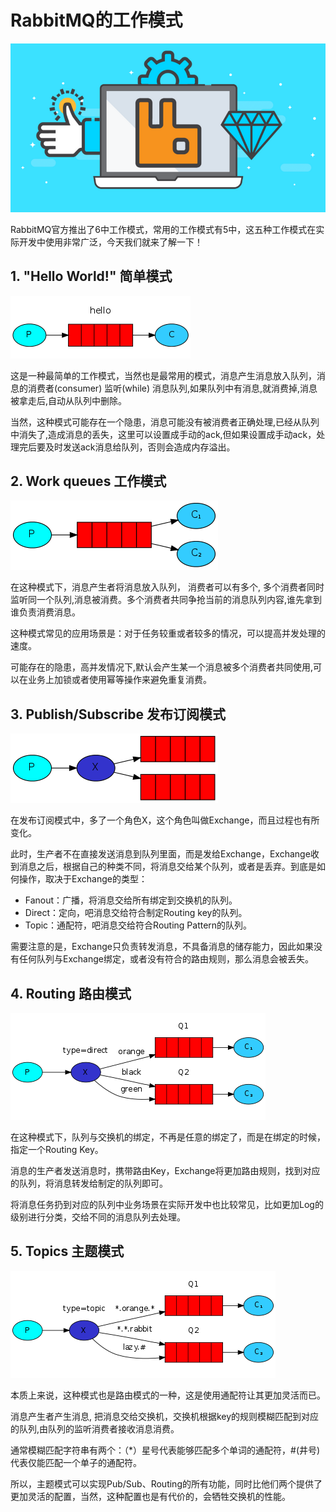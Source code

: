 # RabbitMQ的工作模式

![rabbitmq-best-availability](../../images/rabbit-mq/rabbitmq-best-availability.png)

RabbitMQ官方推出了6中工作模式，常用的工作模式有5中，这五种工作模式在实际开发中使用非常广泛，今天我们就来了解一下！

## 1. "Hello World!" 简单模式

![work-simple](../../images/rabbit-mq/work-simple.png)

这是一种最简单的工作模式，当然也是最常用的模式，消息产生消息放入队列，消息的消费者(consumer) 监听(while) 消息队列,如果队列中有消息,就消费掉,消息被拿走后,自动从队列中删除。

当然，这种模式可能存在一个隐患，消息可能没有被消费者正确处理,已经从队列中消失了,造成消息的丢失，这里可以设置成手动的ack,但如果设置成手动ack，处理完后要及时发送ack消息给队列，否则会造成内存溢出。

## 2. Work queues 工作模式

![work-queue](../../images/rabbit-mq/work-queue.png)

在这种模式下，消息产生者将消息放入队列， 消费者可以有多个, 多个消费者同时监听同一个队列,消息被消费。多个消费者共同争抢当前的消息队列内容,谁先拿到谁负责消费消息。

这种模式常见的应用场景是：对于任务较重或者较多的情况，可以提高并发处理的速度。

可能存在的隐患，高并发情况下,默认会产生某一个消息被多个消费者共同使用,可以在业务上加锁或者使用幂等操作来避免重复消费。

## 3. Publish/Subscribe 发布订阅模式

![publish-subscribe](../../images/rabbit-mq/publish-subscribe.png)

在发布订阅模式中，多了一个角色X，这个角色叫做Exchange，而且过程也有所变化。

此时，生产者不在直接发送消息到队列里面，而是发给Exchange，Exchange收到消息之后，根据自己的种类不同，将消息交给某个队列，或者是丢弃。到底是如何操作，取决于Exchange的类型：
* Fanout：广播，将消息交给所有绑定到交换机的队列。
* Direct：定向，吧消息交给符合制定Routing key的队列。
* Topic：通配符，吧消息交给符合Routing Pattern的队列。

需要注意的是，Exchange只负责转发消息，不具备消息的储存能力，因此如果没有任何队列与Exchange绑定，或者没有符合的路由规则，那么消息会被丢失。

## 4. Routing 路由模式

![Routing](../../images/rabbit-mq/routing.png)

在这种模式下，队列与交换机的绑定，不再是任意的绑定了，而是在绑定的时候，指定一个Routing Key。

消息的生产者发送消息时，携带路由Key，Exchange将更加路由规则，找到对应的队列，将消息转发给制定的队列即可。

将消息任务扔到对应的队列中业务场景在实际开发中也比较常见，比如更加Log的级别进行分类，交给不同的消息队列去处理。

## 5. Topics 主题模式

![Topics](../../images/rabbit-mq/Topics.png)

本质上来说，这种模式也是路由模式的一种，这是使用通配符让其更加灵活而已。

消息产生者产生消息, 把消息交给交换机，交换机根据key的规则模糊匹配到对应的队列,由队列的监听消费者接收消息消费。

通常模糊匹配字符串有两个：（*）星号代表能够匹配多个单词的通配符，#(井号)代表仅能匹配一个单子的通配符。

所以，主题模式可以实现Pub/Sub、Routing的所有功能，同时比他们两个提供了更加灵活的配置，当然，这种配置也是有代价的，会牺牲交换机的性能。